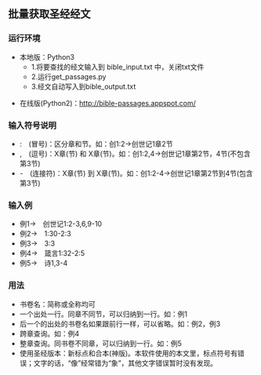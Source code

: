 ## 批量获取圣经经文
### 运行环境
+ 本地版：Python3
  + 1.将要查找的经文输入到 bible_input.txt 中，关闭txt文件
  + 2.运行get_passages.py
  + 3.经文自动写入到bible_output.txt
* 在线版(Python2)：http://bible-passages.appspot.com/
### 输入符号说明
*   :　(冒号)：区分章和节。如：创1:2→创世记1章2节
*   ,　(逗号)：X章(节) 和 X章(节)。如：创1:2,4→创世记1章第2节，4节(不包含第3节)
*   -　(连接符)：X章(节) 到 X章(节)。如：创1:2-4→创世记1章第2节到4节(包含第3节)

### 输入例
* 例1→　创世记1:2-3,6,9-10
* 例2→　1:30-2:3
* 例3→　3:3
* 例4→　箴言1:32-2:5
* 例5→　诗1,3-4

### 用法
* 书卷名：简称或全称均可
* 一个出处一行。同章不同节，可以归纳到一行。如：例1
* 后一个的出处的书卷名如果跟前行一样，可以省略。如：例2，例3
* 跨章查询。如：例4
* 整章查询。同书卷不同章，可以归纳到一行。如：例5
* 使用圣经版本：新标点和合本(神版)。本软件使用的本文里，标点符号有错误；文字的话，“像”经常错为“象”，其他文字错误暂时没有发现。
